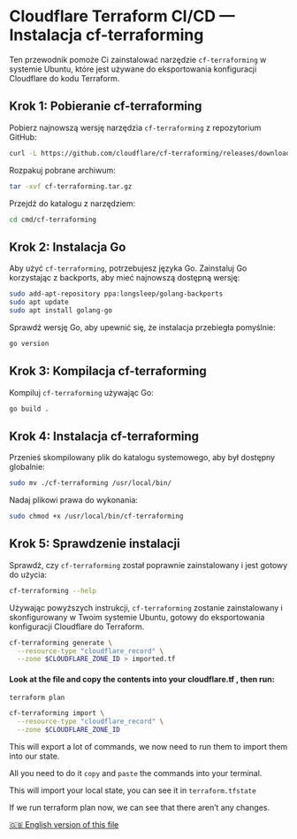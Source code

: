 # Cloudflare Terraform CI/CD — Instalacja cf-terraforming

Ten przewodnik pomoże Ci zainstalować narzędzie `cf-terraforming` w systemie Ubuntu, które jest używane do eksportowania konfiguracji Cloudflare do kodu Terraform.

## Krok 1: Pobieranie cf-terraforming

Pobierz najnowszą wersję narzędzia `cf-terraforming` z repozytorium GitHub:

```bash
curl -L https://github.com/cloudflare/cf-terraforming/releases/download/v0.19.0/cf-terraforming_0.19.0_linux_amd64.tar.gz -o cf-terraforming.tar.gz
```

Rozpakuj pobrane archiwum:

```bash
tar -xvf cf-terraforming.tar.gz
```

Przejdź do katalogu z narzędziem:

```bash
cd cmd/cf-terraforming
```

## Krok 2: Instalacja Go

Aby użyć `cf-terraforming`, potrzebujesz języka Go. Zainstaluj Go korzystając z backports, aby mieć najnowszą dostępną wersję:

```bash
sudo add-apt-repository ppa:longsleep/golang-backports
sudo apt update
sudo apt install golang-go
```

Sprawdź wersję Go, aby upewnić się, że instalacja przebiegła pomyślnie:

```bash
go version
```

## Krok 3: Kompilacja cf-terraforming

Kompiluj `cf-terraforming` używając Go:

```bash
go build .
```

## Krok 4: Instalacja cf-terraforming

Przenieś skompilowany plik do katalogu systemowego, aby był dostępny globalnie:

```bash
sudo mv ./cf-terraforming /usr/local/bin/
```

Nadaj plikowi prawa do wykonania:

```bash
sudo chmod +x /usr/local/bin/cf-terraforming
```

## Krok 5: Sprawdzenie instalacji

Sprawdź, czy `cf-terraforming` został poprawnie zainstalowany i jest gotowy do użycia:

```bash
cf-terraforming --help
```

Używając powyższych instrukcji, `cf-terraforming` zostanie zainstalowany i skonfigurowany w Twoim systemie Ubuntu, gotowy do eksportowania konfiguracji Cloudflare do Terraform.


```bash
cf-terraforming generate \
  --resource-type "cloudflare_record" \
  --zone $CLOUDFLARE_ZONE_ID > imported.tf
```

#### Look at the file and copy the contents into your cloudflare.tf , then run:

`terraform plan`



```bash
cf-terraforming import \
  --resource-type "cloudflare_record" \
  --zone $CLOUDFLARE_ZONE_ID
```
This will export a lot of commands, we now need to run them to import them into our state.

All you need to do it `copy` and `paste` the commands into your terminal.

This will import your local state, you can see it in `terraform.tfstate`

If we run terraform plan now, we can see that there aren’t any changes.

[🇬🇧 English version of this file](README.md)